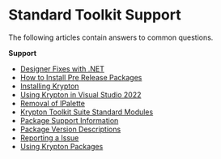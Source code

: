 # Standard Toolkit Support

The following articles contain answers to common questions.

**Support**

* [Designer Fixes with .NET](Support/Designer%20Fix.md)
* [How to Install Pre Release Packages](Support/How%20to%20Install%20Pre%20Release%20Packages.md)
* [Installing Krypton](Support/Installing%20Krypton.md)
* [Using Krypton in Visual Studio 2022](Tutorials/Using%20Krypton%20in%20Visual%20Studio%202022.md)
* [Removal of IPalette](Support/IPalette%20Removal.md)
* [Krypton Toolkit Suite Standard Modules](Support/Krypton%20Toolkit%20Suite%20Standard%20Modules.md)
* [Package Support Information](Support/Package%20Support%20Information.md)
* [Package Version Descriptions](Support/Package%20Version%20Descriptions.md)
* [Reporting a Issue](Support/Reporting%20a%20Issue.md)
* [Using Krypton Packages](Support/Using%20Krypton%20Packages.md)